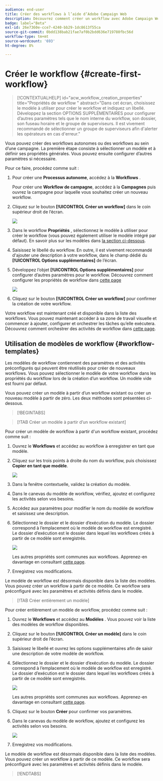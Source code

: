 ```yaml
---
audience: end-user
title: Créer des workflows à l’aide d’Adobe Campaign Web
description: Découvrez comment créer un workflow avec Adobe Campaign Web
badge: label="Beta"
exl-id: 26e7360e-cce7-4240-bb29-1dc8613f55ca
source-git-commit: 0bdd138bab21fae7af0b2bdd636e719780fbc56d
workflow-type: tm+mt
source-wordcount: '693'
ht-degree: 8%

---
```



# Créer le workflow {#create-first-workflow}

>[!CONTEXTUALHELP]
>id="acw_workflow_creation_properties"
>title="Propriétés de workflow "
>abstract="Dans cet écran, choisissez le modèle à utiliser pour créer le workflow et indiquez un libellé. Développez la section OPTIONS SUPPLÉMENTAIRES pour configurer d’autres paramètres tels que le nom interne du workflow, son dossier, son fuseau horaire et le groupe de superviseurs. Il est vivement recommandé de sélectionner un groupe de superviseurs afin d&#39;alerter les opérateurs en cas d&#39;erreur."

Vous pouvez créer des workflows autonomes ou des workflows au sein d’une campagne. La première étape consiste à sélectionner un modèle et à définir ses propriétés générales. Vous pouvez ensuite configurer d’autres paramètres si nécessaire.

Pour ce faire, procédez comme suit :

1. Pour créer une **Processus autonome**, accédez à la **Workflows** .

   Pour créer une **Workflow de campagne**, accédez à la **Campagnes** puis ouvrez la campagne pour laquelle vous souhaitez créer un nouveau workflow.

1. Cliquez sur le bouton **[!UICONTROL Créer un workflow]** dans le coin supérieur droit de l’écran.

   ![](assets/workflow-create.png)

1. Dans le workflow **Propriétés** , sélectionnez le modèle à utiliser pour créer le workflow (vous pouvez également utiliser le modèle intégré par défaut). En savoir plus sur les modèles dans [la section ci-dessous](#work-with-workflow-templates-workflow-templates).

1. Saisissez le libellé du workflow. En outre, il est vivement recommandé d&#39;ajouter une description à votre workflow, dans le champ dédié du **[!UICONTROL Options supplémentaires]** de l’écran.

1. Développez l’objet **[!UICONTROL Options supplémentaires]** pour configurer d’autres paramètres pour le workflow. Découvrez comment configurer les propriétés de workflow dans [cette page](workflow-settings.md#properties)

   ![](assets/workflow-additional-options.png)

1. Cliquez sur le bouton **[!UICONTROL Créer un workflow]** pour confirmer la création de votre workflow.

Votre workflow est maintenant créé et disponible dans la liste des workflows. Vous pouvez maintenant accéder à sa zone de travail visuelle et commencer à ajouter, configurer et orchestrer les tâches qu’elle exécutera. Découvrez comment orchestrer des activités de workflow dans [cette page](orchestrate-activities.md).

## Utilisation de modèles de workflow {#workflow-templates}

Les modèles de workflow contiennent des paramètres et des activités préconfigurés qui peuvent être réutilisés pour créer de nouveaux workflows. Vous pouvez sélectionner le modèle de votre workflow dans les propriétés du workflow lors de la création d’un workflow. Un modèle vide est fourni par défaut.

Vous pouvez créer un modèle à partir d’un workflow existant ou créer un nouveau modèle à partir de zéro. Les deux méthodes sont présentées ci-dessous.


>[!BEGINTABS]

>[!TAB Créer un modèle à partir d’un workflow existant]

Pour créer un modèle de workflow à partir d&#39;un workflow existant, procédez comme suit :

1. Ouvrez le **Workflows** et accédez au workflow à enregistrer en tant que modèle.
1. Cliquez sur les trois points à droite du nom du workflow, puis choisissez **Copier en tant que modèle**.

   ![](assets/wf-copy-as-template.png)

1. Dans la fenêtre contextuelle, validez la création du modèle.
1. Dans le canevas du modèle de workflow, vérifiez, ajoutez et configurez les activités selon vos besoins.
1. Accédez aux paramètres pour modifier le nom du modèle de workflow et saisissez une description.
1. Sélectionnez le dossier et le dossier d’exécution du modèle. Le dossier correspond à l’emplacement où le modèle de workflow est enregistré. Le dossier d’exécution est le dossier dans lequel les workflows créés à partir de ce modèle sont enregistrés.

   ![](assets/wf-settings-template.png)

   Les autres propriétés sont communes aux workflows. Apprenez-en davantage en consultant [cette page](workflow-settings.md#properties).

1. Enregistrez vos modifications.

Le modèle de workflow est désormais disponible dans la liste des modèles. Vous pouvez créer un workflow à partir de ce modèle. Ce workflow sera préconfiguré avec les paramètres et activités définis dans le modèle.


>[!TAB Créer entièrement un modèle]


Pour créer entièrement un modèle de workflow, procédez comme suit :

1. Ouvrez le **Workflows** et accédez au **Modèles** . Vous pouvez voir la liste des modèles de workflow disponibles.
1. Cliquez sur le bouton **[!UICONTROL Créer un modèle]** dans le coin supérieur droit de l’écran.
1. Saisissez le libellé et ouvrez les options supplémentaires afin de saisir une description de votre modèle de workflow.
1. Sélectionnez le dossier et le dossier d’exécution du modèle. Le dossier correspond à l’emplacement où le modèle de workflow est enregistré. Le dossier d’exécution est le dossier dans lequel les workflows créés à partir de ce modèle sont enregistrés.

   ![](assets/new-wf-template.png)

   Les autres propriétés sont communes aux workflows. Apprenez-en davantage en consultant [cette page](workflow-settings.md#properties).

1. Cliquez sur le bouton **Créer** pour confirmer vos paramètres.
1. Dans le canevas du modèle de workflow, ajoutez et configurez les activités selon vos besoins.

   ![](assets/wf-template-activities.png)

1. Enregistrez vos modifications.

Le modèle de workflow est désormais disponible dans la liste des modèles. Vous pouvez créer un workflow à partir de ce modèle. Ce workflow sera préconfiguré avec les paramètres et activités définis dans le modèle.

>[!ENDTABS]
